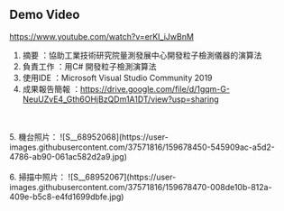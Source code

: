 ## Demo Video 
https://www.youtube.com/watch?v=erKI_iJwBnM

1. 摘要      ：協助工業技術研究院量測發展中心開發粒子檢測儀器的演算法
2. 負責工作  ：用C# 開發粒子檢測演算法
3. 使用IDE   ：Microsoft Visual Studio Community 2019
4. 成果報告簡報  ：https://drive.google.com/file/d/1gqm-G-NeuUZvE4_Gth6OHjBzQDm1A1DT/view?usp=sharing
<br>
<br>
5. 機台照片：
![S__68952068](https://user-images.githubusercontent.com/37571816/159678450-545909ac-a5d2-4786-ab90-061ac582d2a9.jpg)
 
<br>
<br>
6. 掃描中照片：
![S__68952067](https://user-images.githubusercontent.com/37571816/159678470-008de10b-812a-409e-b5c8-e4fd1699dbfe.jpg)
